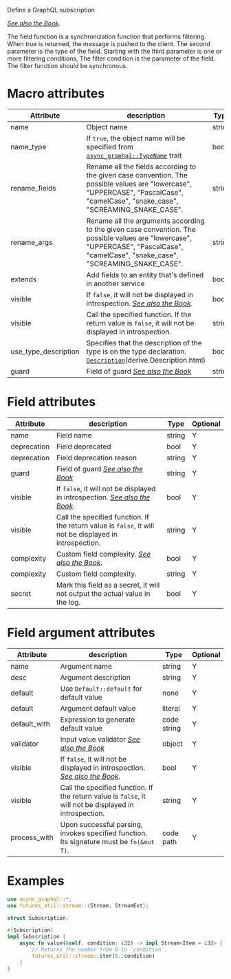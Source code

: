 Define a GraphQL subscription

*[See also the Book](https://async-graphql.github.io/async-graphql/en/subscription.html).*

The field function is a synchronization function that performs filtering. When true is returned, the message is pushed to the client.
The second parameter is the type of the field.
Starting with the third parameter is one or more filtering conditions, The filter condition is the parameter of the field.
The filter function should be synchronous.

# Macro attributes

| Attribute            | description                                                                                                                                                                         | Type   | Optional |
|----------------------|-------------------------------------------------------------------------------------------------------------------------------------------------------------------------------------|--------|----------|
| name                 | Object name                                                                                                                                                                         | string | Y        |
| name_type            | If `true`, the object name will be specified from [`async_graphql::TypeName`](https://docs.rs/async-graphql/latest/async_graphql/trait.TypeName.html) trait                         | bool   | Y        |
| rename_fields        | Rename all the fields according to the given case convention. The possible values are "lowercase", "UPPERCASE", "PascalCase", "camelCase", "snake_case", "SCREAMING_SNAKE_CASE".    | string | Y        |
| rename_args          | Rename all the arguments according to the given case convention. The possible values are "lowercase", "UPPERCASE", "PascalCase", "camelCase", "snake_case", "SCREAMING_SNAKE_CASE". | string | Y        |
| extends              | Add fields to an entity that's defined in another service                                                                                                                           | bool   | Y        |
| visible              | If `false`, it will not be displayed in introspection. *[See also the Book](https://async-graphql.github.io/async-graphql/en/visibility.html).*                                     | bool   | Y        |
| visible              | Call the specified function. If the return value is `false`, it will not be displayed in introspection.                                                                             | string | Y        |
| use_type_description | Specifies that the description of the type is on the type declaration. [`Description`]()(derive.Description.html)                                                                   | bool   | Y        |
| guard                | Field of guard *[See also the Book](https://async-graphql.github.io/async-graphql/en/field_guard.html)*                                                                             | string | Y        |

# Field attributes

| Attribute   | description                                                                                                                                     | Type   | Optional |
|-------------|-------------------------------------------------------------------------------------------------------------------------------------------------|--------|----------|
| name        | Field name                                                                                                                                      | string | Y        |
| deprecation | Field deprecated                                                                                                                                | bool   | Y        |
| deprecation | Field deprecation reason                                                                                                                        | string | Y        |
| guard       | Field of guard *[See also the Book](https://async-graphql.github.io/async-graphql/en/field_guard.html)*                                         | string | Y        |
| visible     | If `false`, it will not be displayed in introspection. *[See also the Book](https://async-graphql.github.io/async-graphql/en/visibility.html).* | bool   | Y        |
| visible     | Call the specified function. If the return value is `false`, it will not be displayed in introspection.                                         | string | Y        |
| complexity  | Custom field complexity. *[See also the Book](https://async-graphql.github.io/async-graphql/en/depth_and_complexity.html).*                     | bool   | Y        |
| complexity  | Custom field complexity.                                                                                                                        | string | Y        |
| secret      | Mark this field as a secret, it will not output the actual value in the log.                                                                    | bool   | Y        |

# Field argument attributes

| Attribute    | description                                                                                                                                     | Type        | Optional |
|--------------|-------------------------------------------------------------------------------------------------------------------------------------------------|-------------|----------|
| name         | Argument name                                                                                                                                   | string      | Y        |
| desc         | Argument description                                                                                                                            | string      | Y        |
| default      | Use `Default::default` for default value                                                                                                        | none        | Y        |
| default      | Argument default value                                                                                                                          | literal     | Y        |
| default_with | Expression to generate default value                                                                                                            | code string | Y        |
| validator    | Input value validator *[See also the Book](https://async-graphql.github.io/async-graphql/en/input_value_validators.html)*                       | object      | Y        |
| visible      | If `false`, it will not be displayed in introspection. *[See also the Book](https://async-graphql.github.io/async-graphql/en/visibility.html).* | bool        | Y        |
| visible      | Call the specified function. If the return value is `false`, it will not be displayed in introspection.                                         | string      | Y        |
| process_with | Upon successful parsing, invokes specified function. Its signature must be `fn(&mut T)`.                                                        | code path   | Y        |

# Examples

```rust
use async_graphql::*;
use futures_util::stream::{Stream, StreamExt};

struct Subscription;

#[Subscription]
impl Subscription {
    async fn value(&self, condition: i32) -> impl Stream<Item = i32> {
        // Returns the number from 0 to `condition`.
        futures_util::stream::iter(0..condition)
    }
}
```
